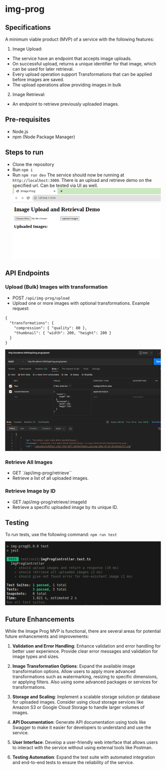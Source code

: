 # img-prog
## Specifications
A minimum viable product (MVP) of a service with the following features:
1. Image Upload:
  * The service have an endpoint that accepts image uploads.
  * On successful upload, returns a unique identifier for that image, which can be used for later retrieval.
  * Every upload operation support Transformations that can be applied before images are saved.
  * The upload operations allow providing images in bulk
2. Image Retrieval:
  * An endpoint to retrieve previously uploaded images.

## Pre-requisites
- Node.js 
- npm (Node Package Manager)

## Steps to run
- Clone the repository
- Run `npm i`
- Run `npm run dev`
The service should now be running at `http://localhost:3000`. There is an upload and retrieve demo on the specified url. Can be tested via UI as well.
![Frontend sample](public/info/image.png)

## API Endpoints
### Upload (Bulk) Images with transformation
- POST `/api/img-prog/upload`
- Upload one or more images with optional transformations. Example request:
```
{
  "transformations": {
    "compression": { "quality": 80 },
    "thumbnail": { "width": 200, "height": 200 }
  }
}

```
![Postman post request sample screenshot](public/info/image-1.png)

### Retrieve All Images
- GET `/api/img-prog/retrieve``
- Retrieve a list of all uploaded images.

### Retrieve Image by ID
- GET /api/img-prog/retrieve/:imageId
- Retrieve a specific uploaded image by its unique ID.

## Testing
To run tests, use the following command:
`npm run test`

![Run tests output](public/info/image-2.png)
## Future Enhancements

While the Image Prog MVP is functional, there are several areas for potential future enhancements and improvements:

1. **Validation and Error Handling**: Enhance validation and error handling for better user experience. Provide clear error messages and validation for image types and sizes.

2. **Image Transformation Options**: Expand the available image transformation options. Allow users to apply more advanced transformations such as watermarking, resizing to specific dimensions, or applying filters. Also using some advanced packages or services for transformations.

3. **Storage and Scaling**: Implement a scalable storage solution pr database for uploaded images. Consider using cloud storage services like Amazon S3 or Google Cloud Storage to handle larger volumes of images.

4. **API Documentation**: Generate API documentation using tools like Swagger to make it easier for developers to understand and use the service.

5. **User Interface**: Develop a user-friendly web interface that allows users to interact with the service without using external tools like Postman.

6. **Testing Automation**: Expand the test suite with automated integration and end-to-end tests to ensure the reliability of the service.
